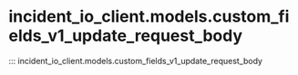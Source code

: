 # incident_io_client.models.custom_fields_v1_update_request_body

::: incident_io_client.models.custom_fields_v1_update_request_body
